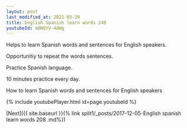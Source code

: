 ```yaml
---
layout: post
last_modified_at: 2021-03-29
title: English Spanish learn words 240 
youtubeId: mONQYV-4dWg
---
```

 
 
Helps to learn Spanish words and sentences for English speakers.

Opportunitiy to repeat the words sentences. 

Practice Spanish language. 
 
10 minutes practice every day. 
 
How to learn Spanish words and sentences for English speakers 
 
{% include youtubePlayer.html id=page.youtubeId %}
 
 
[Next]({{ site.baseurl }}{% link  split1/_posts/2017-12-05-English spanish learn words 208 .md%})
 
